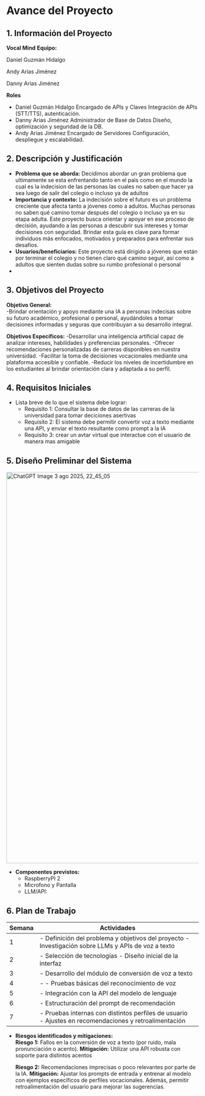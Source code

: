 # Avance del Proyecto

## 1. Información del Proyecto
**Vocal Mind**
**Equipo:**

Daniel Guzmán Hidalgo
  
Andy Arias Jiménez

Danny Arias Jiménez

  **Roles**
- Daniel Guzmán Hidalgo	Encargado de APIs y Claves	Integración de APIs (STT/TTS), autenticación.
- Danny Arias Jiménez	Administrador de Base de Datos	Diseño, optimización y seguridad de la DB.
- Andy Arias Jiménez	Encargado de Servidores	Configuración, despliegue y escalabilidad.

## 2. Descripción y Justificación
- **Problema que se aborda:** Decidimos abordar un gran problema que ultimamente se esta enfrentando tanto en el pais como en el mundo la cual es la indecision de las personas las cuales no saben que hacer ya sea luego de salir del colegio o incluso ya de adultos
- **Importancia y contexto:** La indecisión sobre el futuro es un problema creciente que afecta tanto a jóvenes como a adultos. Muchas personas no saben qué camino tomar después del colegio o incluso ya en su etapa adulta. Este proyecto busca orientar y apoyar en ese proceso de decisión, ayudando a las personas a descubrir sus intereses y tomar decisiones con seguridad. Brindar esta guía es clave para formar individuos más enfocados, motivados y preparados para enfrentar sus desafíos.  
- **Usuarios/beneficiarios:**  Este proyecto está dirigido a jóvenes que están por terminar el colegio y no tienen claro qué camino seguir, así como a adultos que sienten dudas sobre su rumbo profesional o personal
- 

## 3. Objetivos del Proyecto
 **Objetivo General:**  
 -Brindar orientación y apoyo mediante una IA a personas indecisas sobre su futuro académico, profesional o personal, ayudándoles a tomar decisiones informadas y seguras que contribuyan a su desarrollo integral.
 
 **Objetivos Específicos:**
-Desarrollar una inteligencia artificial capaz de analizar intereses, habilidades y preferencias personales.
-Ofrecer recomendaciones personalizadas de carreras disponibles en nuestra universidad.
-Facilitar la toma de decisiones vocacionales mediante una plataforma accesible y confiable.
-Reducir los niveles de incertidumbre en los estudiantes al brindar orientación clara y adaptada a su perfil.

## 4. Requisitos Iniciales
- Lista breve de lo que el sistema debe lograr:  
  - Requisito 1: Consultar la base de datos de las carreras de la universidad para tomar deciciones asertivas
  - Requisito 2: El sistema debe permitir convertir voz a texto mediante una API, y enviar el texto resultante como prompt a la IA
  - Requisito 3: crear un avtar virtual que interactue con el usuario de manera mas amigable

## 5. Diseño Preliminar del Sistema

<img width="1536" height="1024" alt="ChatGPT Image 3 ago 2025, 22_45_05" src="https://github.com/user-attachments/assets/60f68e26-c590-4ebe-8c20-e0003a5726dc" />

- **Componentes previstos:**  
  - RaspberryPI 2 
  - Microfono y Pantalla 
  - LLM/API:  
    


## 6. Plan de Trabajo

| Semana | Actividades                                                                                                            |
| ------ | ---------------------------------------------------------------------------------------------------------------------- |
| 1      | - Definición del problema y objetivos del proyecto - Investigación sobre LLMs y APIs de voz a texto                    |
| 2      | - Selección de tecnologías - Diseño inicial de la interfaz                                                             |
| 3      | - Desarrollo del módulo de conversión de voz a texto                                                                   |
| 4      | - - Pruebas básicas del reconocimiento de voz                                                                          |
| 5      | - Integración con la API del modelo de lenguaje                                                                        |
| 6      | - Estructuración del prompt de recomendación                                                                           |
| 7      | - Pruebas internas con distintos perfiles de usuario<br>- Ajustes en recomendaciones y retroalimentación               |


- **Riesgos identificados y mitigaciones:**  
  **Riesgo 1:** Fallos en la conversión de voz a texto (por ruido, mala pronunciación o acento).
  **Mitigación:** Utilizar una API robusta con soporte para distintos acentos
  
  **Riesgo 2:** Recomendaciones imprecisas o poco relevantes por parte de la IA.
  **Mitigación:** Ajustar los prompts de entrada y entrenar al modelo con ejemplos específicos de perfiles vocacionales. Además, permitir retroalimentación del usuario para mejorar las       sugerencias.


